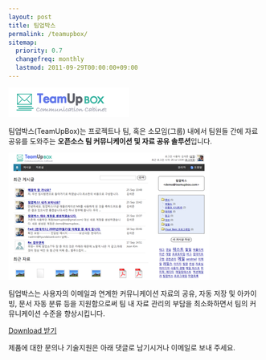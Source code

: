 ```yaml
---
layout: post
title: 팀업박스
permalink: /teamupbox/
sitemap:
  priority: 0.7
  changefreq: monthly
  lastmod: 2011-09-29T00:00:00+09:00
---
```


![teamupbox](/img/sub/teamupbox.gif)

팀업박스(TeamUpBox)는 프로젝트나 팀, 혹은 소모임(그룹) 내에서 팀원들 간에 자료 공유를 도와주는 <strong>오픈소스 팀 커뮤니케이션 및 자료 공유 솔루션</strong>입니다.

<img class="alignnone" title="Screenshot" src="/img/pages/teamup_shot.png" alt="" width="400" height="253" />

팀업박스는 사용자의 이메일과 연계한 커뮤니케이션 자료의 공유, 자동 저장 및 아카이빙, 문서 자동 분류 등을 지원함으로써 팀 내 자료 관리의 부담을 최소화하면서 팀의 커뮤니케이션 수준을 향상시킵니다.


<!-- <a href="https://github.com/sjoonk/teamupbox" class="btn success">Github 바로가기</a> -->
<p>
<a href="https://github.com/sjoonk/teamupbox/archives/master" class="btn success">Download 받기</a>
</p>

제품에 대한 문의나 기술지원은 아래 댓글로 남기시거나 이메일로 보내 주세요.